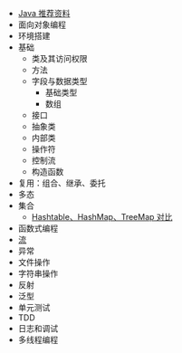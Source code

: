 
- [Java 推荐资料](./Java%20推荐资料.md)
- 面向对象编程
- 环境搭建
- 基础
  - 类及其访问权限
  - 方法
  - 字段与数据类型
    - 基础类型
    - 数组
  - 接口
  - 抽象类
  - 内部类
  - 操作符
  - 控制流
  - 构造函数
- 复用：组合、继承、委托
- 多态
- 集合
  - [Hashtable、HashMap、TreeMap 对比](./Hashtable、HashMap、TreeMap%20对比.md)
- 函数式编程
- [流](./Java%20Stream.md)
- 异常
- 文件操作
- 字符串操作
- 反射
- 泛型
- 单元测试
- TDD
- 日志和调试
- 多线程编程
